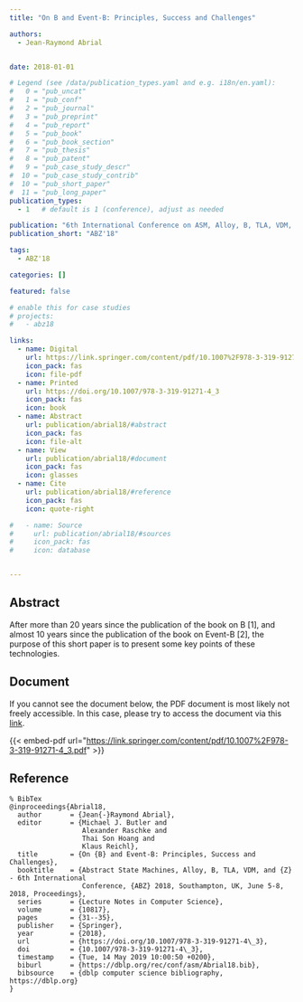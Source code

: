 ```yaml
---
title: "On B and Event-B: Principles, Success and Challenges"

authors:
  - Jean-Raymond Abrial


date: 2018-01-01

# Legend (see /data/publication_types.yaml and e.g. i18n/en.yaml): 
#   0 = "pub_uncat"
#   1 = "pub_conf"
#   2 = "pub_journal"
#   3 = "pub_preprint"
#   4 = "pub_report"
#   5 = "pub_book"
#   6 = "pub_book_section"
#   7 = "pub_thesis"
#   8 = "pub_patent"
#   9 = "pub_case_study_descr"
#  10 = "pub_case_study_contrib"
#  10 = "pub_short_paper"
#  11 = "pub_long_paper"
publication_types:
  - 1   # default is 1 (conference), adjust as needed

publication: "6th International Conference on ASM, Alloy, B, TLA, VDM, and Z (ABZ'18)"
publication_short: "ABZ'18"

tags:
  - ABZ'18

categories: []

featured: false

# enable this for case studies
# projects:
#   - abz18

links:
  - name: Digital
    url: https://link.springer.com/content/pdf/10.1007%2F978-3-319-91271-4_3.pdf
    icon_pack: fas
    icon: file-pdf
  - name: Printed
    url: https://doi.org/10.1007/978-3-319-91271-4_3
    icon_pack: fas
    icon: book
  - name: Abstract
    url: publication/abrial18/#abstract
    icon_pack: fas
    icon: file-alt
  - name: View
    url: publication/abrial18/#document
    icon_pack: fas
    icon: glasses
  - name: Cite
    url: publication/abrial18/#reference
    icon_pack: fas
    icon: quote-right

#   - name: Source
#     url: publication/abrial18/#sources
#     icon_pack: fas
#     icon: database


---
```


## Abstract

After more than 20 years since the publication of the book on B [1], and almost 10 years since the publication of the book on Event-B [2], the purpose of this short paper is to present some key points of these technologies.

## Document

If you cannot see the document below, the PDF document is most likely not freely accessible. In this case, please try to access the document via this <a href="https://link.springer.com/content/pdf/10.1007%2F978-3-319-91271-4_3.pdf">link</a>.

{{< embed-pdf url="https://link.springer.com/content/pdf/10.1007%2F978-3-319-91271-4_3.pdf" >}}

## Reference

```
% BibTex
@inproceedings{Abrial18,
  author       = {Jean{-}Raymond Abrial},
  editor       = {Michael J. Butler and
                  Alexander Raschke and
                  Thai Son Hoang and
                  Klaus Reichl},
  title        = {On {B} and Event-B: Principles, Success and Challenges},
  booktitle    = {Abstract State Machines, Alloy, B, TLA, VDM, and {Z} - 6th International
                  Conference, {ABZ} 2018, Southampton, UK, June 5-8, 2018, Proceedings},
  series       = {Lecture Notes in Computer Science},
  volume       = {10817},
  pages        = {31--35},
  publisher    = {Springer},
  year         = {2018},
  url          = {https://doi.org/10.1007/978-3-319-91271-4\_3},
  doi          = {10.1007/978-3-319-91271-4\_3},
  timestamp    = {Tue, 14 May 2019 10:00:50 +0200},
  biburl       = {https://dblp.org/rec/conf/asm/Abrial18.bib},
  bibsource    = {dblp computer science bibliography, https://dblp.org}
}


```

<!-- # add information for case study papers (if available)
## Sources

- **Used formal method:**
  [ASM](/method/asm)
- **Resources and tools:**
  Asmeta

For more information, please contact the <a href ="mailto:silvia.bonfanti@unibg.it;arcaini@nii.ac.jp;angelo.gargantini@unibg.it;scandurra@unibg.it;elvinia.riccobene@unimi.it">authors</a>-->

